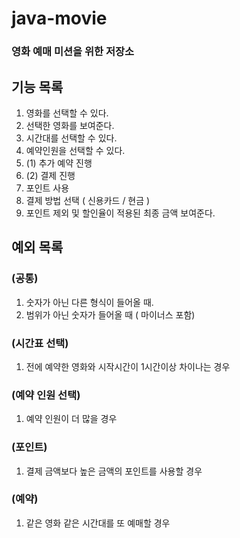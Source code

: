 # java-movie
### 영화 예매 미션을 위한 저장소

## 기능 목록

1. 영화를 선택할 수 있다.
2. 선택한 영화를 보여준다.
3. 시간대를 선택할 수 있다.
4. 예약인원을 선택할 수 있다. 
5. (1) 추가 예약 진행
5. (2) 결제 진행
6. 포인트 사용
7. 결제 방법 선택 ( 신용카드 / 현금 )
8. 포인트 제외 및 할인율이 적용된 최종 금액 보여준다.

## 예외 목록
### (공통)
1. 숫자가 아닌 다른 형식이 들어올 때.
2. 범위가 아닌 숫자가 들어올 때 ( 마이너스 포함)

### (시간표 선택)
1. 전에 예약한 영화와 시작시간이 1시간이상 차이나는 경우

### (예약 인원 선택)
1. 예약 인원이 더 많을 경우

### (포인트)
1. 결제 금액보다 높은 금액의 포인트를 사용할 경우

### (예약)
1. 같은 영화 같은 시간대를 또 예매할 경우


